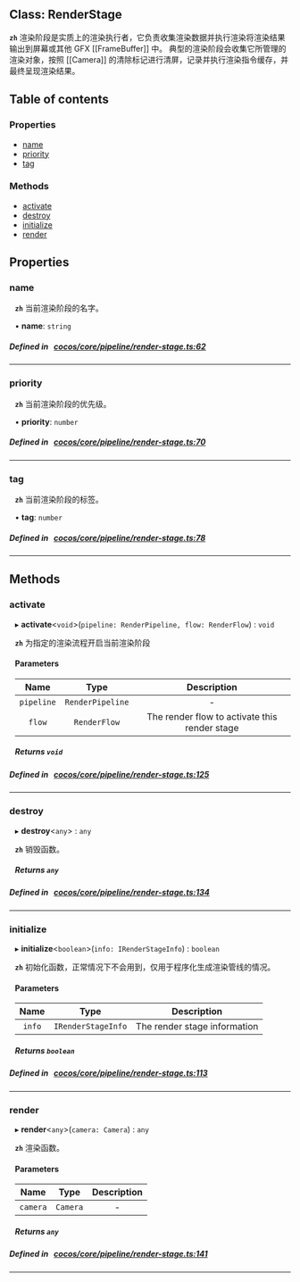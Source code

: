 
## Class: RenderStage






**`zh`** 渲染阶段是实质上的渲染执行者，它负责收集渲染数据并执行渲染将渲染结果输出到屏幕或其他 GFX [[FrameBuffer]] 中。
典型的渲染阶段会收集它所管理的渲染对象，按照 [[Camera]] 的清除标记进行清屏，记录并执行渲染指令缓存，并最终呈现渲染结果。



<div class="table-of-content">
<h2>Table of contents</h2>


### Properties

- [ name](#name)
- [ priority](#priority)
- [ tag](#tag)

### Methods

- [ activate](#activate)
- [ destroy](#destroy)
- [ initialize](#initialize)
- [ render](#render)
</div>

## Properties


### name
<div style="margin-left: 10px;">



**`zh`** 当前渲染阶段的名字。





•  **name**:
 ``string`` 
</div>

##### Defined in &nbsp;   [cocos/core/pipeline/render-stage.ts:62](https://github.com/cocos-creator/engine/blob/c7bf6b8a9/cocos/core/pipeline/render-stage.ts#L62)&nbsp;


___


### priority
<div style="margin-left: 10px;">



**`zh`** 当前渲染阶段的优先级。





•  **priority**:
 ``number`` 
</div>

##### Defined in &nbsp;   [cocos/core/pipeline/render-stage.ts:70](https://github.com/cocos-creator/engine/blob/c7bf6b8a9/cocos/core/pipeline/render-stage.ts#L70)&nbsp;


___


### tag
<div style="margin-left: 10px;">



**`zh`** 当前渲染阶段的标签。





•  **tag**:
 ``number`` 
</div>

##### Defined in &nbsp;   [cocos/core/pipeline/render-stage.ts:78](https://github.com/cocos-creator/engine/blob/c7bf6b8a9/cocos/core/pipeline/render-stage.ts#L78)&nbsp;


___

<!---->
## Methods

### activate

<div style="margin-left: 10px;">

▸   **activate**<`void`\>(`pipeline: RenderPipeline, flow: RenderFlow`) : `void`



**`zh`** 为指定的渲染流程开启当前渲染阶段



#### Parameters

| Name | Type | Description |
| :------: | :------: | :------: |
| `pipeline` | `RenderPipeline` | - |
| `flow` | `RenderFlow` | The render flow to activate this render stage  |


##### Returns `void`
</div>

##### Defined in &nbsp;   [cocos/core/pipeline/render-stage.ts:125](https://github.com/cocos-creator/engine/blob/c7bf6b8a9/cocos/core/pipeline/render-stage.ts#L125)&nbsp;
___
### destroy

<div style="margin-left: 10px;">

▸   **destroy**<`any`\> : `any`



**`zh`** 销毁函数。





##### Returns `any`
</div>

##### Defined in &nbsp;   [cocos/core/pipeline/render-stage.ts:134](https://github.com/cocos-creator/engine/blob/c7bf6b8a9/cocos/core/pipeline/render-stage.ts#L134)&nbsp;
___
### initialize

<div style="margin-left: 10px;">

▸   **initialize**<`boolean`\>(`info: IRenderStageInfo`) : `boolean`



**`zh`** 初始化函数，正常情况下不会用到，仅用于程序化生成渲染管线的情况。



#### Parameters

| Name | Type | Description |
| :------: | :------: | :------: |
| `info` | `IRenderStageInfo` | The render stage information  |


##### Returns `boolean`
</div>

##### Defined in &nbsp;   [cocos/core/pipeline/render-stage.ts:113](https://github.com/cocos-creator/engine/blob/c7bf6b8a9/cocos/core/pipeline/render-stage.ts#L113)&nbsp;
___
### render

<div style="margin-left: 10px;">

▸   **render**<`any`\>(`camera: Camera`) : `any`



**`zh`** 渲染函数。



#### Parameters

| Name | Type | Description |
| :------: | :------: | :------: |
| `camera` | `Camera` | - |


##### Returns `any`
</div>

##### Defined in &nbsp;   [cocos/core/pipeline/render-stage.ts:141](https://github.com/cocos-creator/engine/blob/c7bf6b8a9/cocos/core/pipeline/render-stage.ts#L141)&nbsp;
___
<!---->



